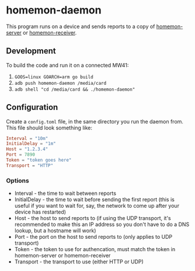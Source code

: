 # homemon-daemon
This program runs on a device and sends reports to a copy of [homemon-server](https://github.com/thatoddmailbox/homemon-server) or [homemon-receiver](https://github.com/thatoddmailbox/homemon-receiver).

## Development
To build the code and run it on a connected MW41:

1. `GOOS=linux GOARCH=arm go build`
2. `adb push homemon-daemon /media/card`
3. `adb shell "cd /media/card && ./homemon-daemon"`

## Configuration
Create a `config.toml` file, in the same directory you run the daemon from. This file should look something like:
```toml
Interval = "10m"
InitialDelay = "1m"
Host = "1.2.3.4"
Port = 7890
Token = "token goes here"
Transport = "HTTP"
```

### Options
* Interval - the time to wait between reports
* InitialDelay - the time to wait before sending the first report (this is useful if you want to wait for, say, the network to come up after your device has restarted)
* Host - the host to send reports to (if using the UDP transport, it's recommended to make this an IP address so you don't have to do a DNS lookup, but a hostname will work)
* Port - the port on the host to send reports to (only applies to UDP transport)
* Token - the token to use for authencation, must match the token in homemon-server or homemon-receiver
* Transport - the transport to use (either HTTP or UDP)